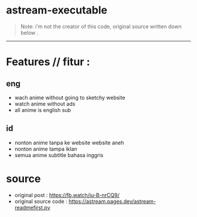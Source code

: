 # astream-executable

> Note: i'm not the creator of this code, original source written down below .

***

# Features // fitur :
## eng

- wach anime without going to sketchy website
- watch anime without ads
- all anime is english sub

## id

- nonton anime tanpa ke website website aneh
- nonton anime tampa iklan
- semua anime subtitle bahasa inggris

# source

* original post : https://fb.watch/iu-B-nrCQ9/
* original source code : https://astream.pages.dev/astream-readmefirst.py
